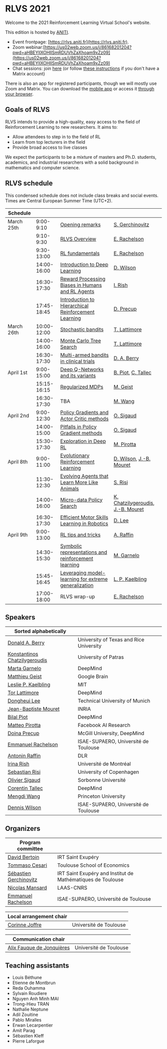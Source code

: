 # RLVS 2021

Welcome to the 2021 Reinforcement Learning Virtual School's website.

This edition is hosted by [ANITI](https://www.aniti.fr).  
- Event frontpage: [https://rlvs.aniti.fr](https://rlvs.aniti.fr).  
- Zoom webinar:[https://us02web.zoom.us/j/86168201204?pwd=aHBEYllXOHllSmRDUVhZaXhoam9xZz09](https://us02web.zoom.us/j/86168201204?pwd=aHBEYllXOHllSmRDUVhZaXhoam9xZz09)  
- Chat sessions: join [here](https://matrix.to/#/#rlvs-welcome:univ-toulouse.fr) (or follow [these instructions](matrix/matrix_rlvs_guidelines.pdf) if you don't have a Matrix account)  

There is also an app for registered participants, though we will mostly use Zoom and Matrix. You can download the [mobile app]([https://whova.com/portal/rlstc_202011]) or access it [through your browser](https://whova.com/portal/webapp/rlstc_202011/).



## Goals of RLVS

RLVS intends to provide a high-quality, easy access to the field of Reinforcement Learning to new researchers. It aims to:  
- Allow attendees to step in to the field of RL  
- Learn from top lecturers in the field  
- Provide broad access to live classes  

We expect the participants to be a mixture of masters and Ph.D. students, academics, and industrial researchers with a solid background in mathematics and computer science.

## RLVS schedule

This condensed schedule does not include class breaks and social events. Times are Central European Summer Time (UTC+2).

Schedule | | | |
| --- | --- | --- | --- |
| March 25th | 9:00-9:10   | [Opening remarks](opening.md) | [S. Gerchinovitz](sebastien-gerchinovitz.md) |
|            | 9:10-9:30   | [RLVS Overview](rlvs-overview.md) | [E. Rachelson](emmanuel-rachelson.md) |
|            | 9:30-13:00  | [RL fundamentals](rl-fundamentals.md) | [E. Rachelson](emmanuel-rachelson.md) |
|            | 14:00-16:00 | [Introduction to Deep Learning](deep-learning.md) | [D. Wilson](dennis-wilson.md) |
|            | 16:30-17:30 | [Reward Processing Biases in Humans and RL Agents](human-behavioral-agents.md) | [I. Rish](irina-rish.md) |
|            | 17:45-18:45 | [Introduction to Hierarchical Reinforcement Learning](hierarchical.md) | [D. Precup](doina-precup.md) |
| March 26th | 10:00-12:00 | [Stochastic bandits](stochastic-bandits.md) | [T. Lattimore](tor-lattimore.md) |
|            | 14:00-16:00 | [Monte Carlo Tree Search](mcts.md) | [T. Lattimore](tor-lattimore.md) |
|            | 16:30-17:30 | [Multi-armed bandits in clinical trials](clinical.md) | [D. A. Berry](donald-berry.md) |
| April 1st  | 9:00-15:00  | [Deep Q-Networks and its variants](dqn.md) | [B. Piot](bilal-piot.md), [C. Tallec](corentin-tallec.md) |
|            | 15:15-16:15 | [Regularized MDPs](regularized-mdps.md) | [M. Geist](matthieu-geist.md) |
|            | 16:30-17:30 | TBA | [M. Wang](mengdi-wang.md) |
| April 2nd  | 9:00-12:30  | [Policy Gradients and Actor Critic methods](pg.md) | [O. Sigaud](olivier-sigaud.md) |
|            | 14:00-15:00 | [Pitfalls in Policy Gradient methods](pg-pitfalls.md) | [O. Sigaud](olivier-sigaud.md) |
|            | 15:30-17:30 | [Exploration in Deep RL](exploration.md) | [M. Pirotta](matteo-pirotta.md) |
| April 8th  | 9:00-11:00  | [Evolutionary Reinforcement Learning](evo-rl.md) | [D. Wilson](dennis-wilson.md), [J.-B. Mouret](jean-baptiste-mouret.md) |
|            | 11:30-12:30 | [Evolving Agents that Learn More Like Animals](evolving-agents.md) | [S. Risi](sebastian-risi.md) |
|            | 14:00-16:00 | [Micro-data Policy Search](micro-data.md) | [K. Chatzilygeroudis](konstantinos-chatzilygeroudis.md), [J.-B. Mouret](jean-baptiste-mouret.md) |
|            | 16:30-17:30 | [Efficient Motor Skills Learning in Robotics](efficient-motor.md) | [D. Lee](dongheui-lee.md) |
| April 9th  | 9:00-13:00  | [RL tips and tricks](tips-and-tricks.md) | [A. Raffin](antonin-raffin.md) |
|            | 14:30-15:30 | [Symbolic representations and reinforcement learning](symbolic.md) | [M. Garnelo](marta-garnelo.md) |
|            | 15:45-16:45 | [Leveraging model-learning for extreme generalization](model-learning.md) | [L. P. Kaelbling](leslie-kaelbling.md) |
|            | 17:00-18:00 | RLVS wrap-up | [E. Rachelson](emmanuel-rachelson.md) |

## Speakers

| Sorted alphabetically | |
| --- | --- |
| [Donald A. Berry](donald-berry.md)    | University of Texas and Rice University |
| [Konstantinos Chatzilygeroudis](konstantinos-chatzilygeroudis.md) | University of Patras |
| [Marta Garnelo](marta-garnelo.md) | DeepMind|
| [Matthieu Geist](matthieu-geist.md) | Google Brain |
| [Leslie P. Kaelbling](leslie-kaelbling.md) | MIT |
| [Tor Lattimore](tor-lattimore.md) | DeepMind |
| [Dongheui Lee](dongheui-lee.md) | Technical University of Munich |
| [Jean-Baptiste Mouret](jean-baptiste-mouret.md) | INRIA |
| [Bilal Piot](bilal-piot.md) | DeepMind |
| [Matteo Pirotta](matteo-pirotta.md) | Facebook AI Research |
| [Doina Precup](doina-precup.md) | McGill University, DeepMind |
| [Emmanuel Rachelson](emmanuel-rachelson.md) | ISAE-SUPAERO, Université de Toulouse |
| [Antonin Raffin](antonin-raffin.md) | DLR |
| [Irina Rish](irina-rish.md) | Université de Montréal |
| [Sebastian Risi](sebastian-risi.md) | University of Copenhagen |
| [Olivier Sigaud](olivier-sigaud.md) | Sorbonne Université |
| [Corentin Tallec](corentin-tallec.md) | DeepMind |
| [Mengdi Wang](mengdi-wang.md) | Princeton University |
| [Dennis Wilson](dennis-wilson.md) | ISAE-SUPAERO, Université de Toulouse |

## Organizers

| Program committee | |
| --- | --- |
| [David Bertoin](david-bertoin.md) | IRT Saint Exupéry |
| [Tommaso Cesari](tommaso-cesari.md) | Toulouse School of Economics |
| [Sébastien Gerchinovitz](sebastien-gerchinovitz.md) | IRT Saint Exupéry and Institut de Mathématiques de Toulouse |
| [Nicolas Mansard](nicolas-mansard.md) | LAAS-CNRS |
| [Emmanuel Rachelson](emmanuel-rachelson.md) | ISAE-SUPAERO, Université de Toulouse |


| Local arrangement chair | |
| --- | --- |
| [Corinne Joffre](corinne-joffre.md) | Université de Toulouse |

| Communication chair | |
| --- | --- |
| [Alix Fauque de Jonquières](alix-fauque-de-jonquieres.md) | Université de Toulouse |


## Teaching assistants

- Louis Béthune
- Etienne de Montbrun
- Reda Ouhamma
- Sylvain Roudiere
- Nguyen Anh Minh MAI
- Trong-Hieu TRAN
- Nathalie Neptune
- Adil Zouitine
- Pablo Miralles
- Erwan Lecarpentier
- Amit Parag
- Sébastien Kleff
- Pierre Laforgue
